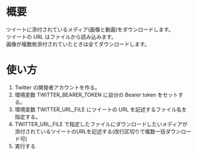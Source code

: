 # 概要
ツイートに添付されているメディア(画像と動画)をダウンロードします。  
ツイートの URL はファイルから読み込みます。  
画像が複数枚添付されていたときは全てダウンロードします。

# 使い方
1. Twitter の開発者アカウントを作る。
1. 環境変数 TWITTER_BEARER_TOKEN に自分の Bearer token をセットする。
1. 環境変数 TWITTER_URL_FILE にツイートの URL を記述するファイル名を指定する。
1. TWITTER_URL_FILE で指定したファイルにダウンロードしたいメディアが添付されているツイートのURLを記述する(改行区切りで複数一括ダウンロード可)
1. 実行する
